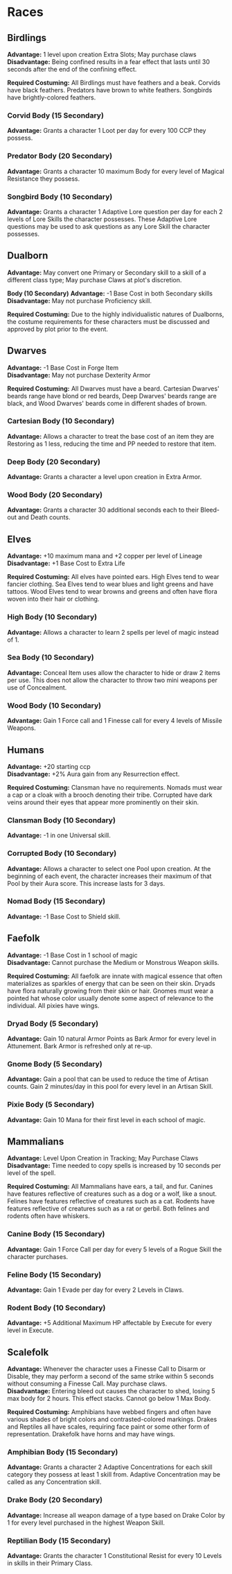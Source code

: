 # Races

## Birdlings
**Advantage:** 1 level upon creation Extra Slots; May purchase claws  
**Disadvantage:** Being confined results in a fear effect that lasts until 30 seconds after the end of the confining effect.

**Required Costuming:** All Birdlings must have feathers and a beak. Corvids have black feathers. Predators have brown to white feathers. Songbirds have brightly-colored feathers.

### Corvid Body (15 Secondary)
**Advantage:** Grants a character 1 Loot per day for every 100 CCP they possess.

### Predator Body (20 Secondary)
**Advantage:** Grants a character 10 maximum Body for every level of Magical Resistance they possess.

### Songbird Body (10 Secondary)
**Advantage:** Grants a character 1 Adaptive Lore question per day for each 2 levels of Lore Skills the character possesses. These Adaptive Lore questions may be used to ask questions as any Lore Skill the character possesses.

## Dualborn
**Advantage:** May convert one Primary or Secondary skill to a skill of a different class type; May purchase Claws at plot's discretion.

**Body (10 Secondary)**
**Advantage:** -1 Base Cost in both Secondary skills  
**Disadvantage:** May not purchase Proficiency skill.

**Required Costuming:** Due to the highly individualistic natures of Dualborns, the costume requirements for these characters must be discussed and approved by plot prior to the event.

## Dwarves
**Advantage:** -1 Base Cost in Forge Item  
**Disadvantage:** May not purchase Dexterity Armor

**Required Costuming:** All Dwarves must have a beard. Cartesian Dwarves' beards range have blond or red beards, Deep Dwarves' beards range are black, and Wood Dwarves' beards come in different shades of brown.

### Cartesian Body (10 Secondary)
**Advantage:** Allows a character to treat the base cost of an item they are Restoring as 1 less, reducing the time and PP needed to restore that item.

### Deep Body (20 Secondary)
**Advantage:** Grants a character a level upon creation in Extra Armor.

### Wood Body (20 Secondary)
**Advantage:** Grants a character 30 additional seconds each to their Bleed-out and Death counts.

## Elves
**Advantage:** +10 maximum mana and +2 copper per level of Lineage  
**Disadvantage:** +1 Base Cost to Extra Life

**Required Costuming:** All elves have pointed ears. High Elves tend to wear fancier clothing. Sea Elves tend to wear blues and light greens and have tattoos. Wood Elves tend to wear browns and greens and often have flora woven into their hair or clothing.

### High Body (10 Secondary)
**Advantage:** Allows a character to learn 2 spells per level of magic instead of 1.

### Sea Body (10 Secondary)
**Advantage:** Conceal Item uses allow the character to hide or draw 2 items per use. This does not allow the character to throw two mini weapons per use of Concealment.

### Wood Body (10 Secondary)
**Advantage:** Gain 1 Force call and 1 Finesse call for every 4 levels of Missile Weapons.

## Humans
**Advantage:** +20 starting ccp  
**Disadvantage:** +2% Aura gain from any Resurrection effect.

**Required Costuming:** Clansman have no requirements. Nomads must wear a cap or a cloak with a brooch denoting their tribe. Corrupted have dark veins around their eyes that appear more prominently on their skin.

### Clansman Body (10 Secondary)
**Advantage:** -1 in one Universal skill.

### Corrupted Body (10 Secondary)
**Advantage:** Allows a character to select one Pool upon creation. At the beginning of each event, the character increases their maximum of that Pool by their Aura score. This increase lasts for 3 days.

### Nomad Body (15 Secondary)
**Advantage:** -1 Base Cost to Shield skill.

## Faefolk
**Advantage:** -1 Base Cost in 1 school of magic  
**Disadvantage:** Cannot purchase the Medium or Monstrous Weapon skills.

**Required Costuming:** All faefolk are innate with magical essence that often materializes as sparkles of energy that can be seen on their skin. Dryads have flora naturally growing from their skin or hair. Gnomes must wear a pointed hat whose color usually denote some aspect of relevance to the individual. All pixies have wings.

### Dryad Body (5 Secondary)
**Advantage:** Gain 10 natural Armor Points as Bark Armor for every level in Attunement. Bark Armor is refreshed only at re-up.

### Gnome Body (5 Secondary)
**Advantage:** Gain a pool that can be used to reduce the time of Artisan counts. Gain 2 minutes/day in this pool for every level in an Artisan Skill.

### Pixie Body (5 Secondary)
**Advantage:** Gain 10 Mana for their first level in each school of magic.

## Mammalians
**Advantage:** Level Upon Creation in Tracking; May Purchase Claws  
**Disadvantage:** Time needed to copy spells is increased by 10 seconds per level of the spell.

**Required Costuming:** All Mammalians have ears, a tail, and fur. Canines have features reflective of creatures such as a dog or a wolf, like a snout. Felines have features reflective of creatures such as a cat. Rodents have features reflective of creatures such as a rat or gerbil. Both felines and rodents often have whiskers.

### Canine Body (15 Secondary)
**Advantage:** Gain 1 Force Call per day for every 5 levels of a Rogue Skill the character purchases.

### Feline Body (15 Secondary)
**Advantage:** Gain 1 Evade per day for every 2 Levels in Claws.

### Rodent Body (10 Secondary)
**Advantage:** +5 Additional Maximum HP affectable by Execute for every level in Execute.

## Scalefolk
**Advantage:** Whenever the character uses a Finesse Call to Disarm or Disable, they may perform a second of the same strike within 5 seconds without consuming a Finesse Call. May purchase claws.  
**Disadvantage:** Entering bleed out causes the character to shed, losing 5 max body for 2 hours. This effect stacks. Cannot go below 1 Max Body.

**Required Costuming:** Amphibians have webbed fingers and often have various shades of bright colors and contrasted-colored markings. Drakes and Reptiles all have scales, requiring face paint or some other form of representation. Drakefolk have horns and may have wings.

### Amphibian Body (15 Secondary)
**Advantage:** Grants a character 2 Adaptive Concentrations for each skill category they possess at least 1 skill from. Adaptive Concentration may be called as any Concentration skill.

### Drake Body (20 Secondary)
**Advantage:** Increase all weapon damage of a type based on Drake Color by 1 for every level purchased in the highest Weapon Skill.

### Reptilian Body (15 Secondary)
**Advantage:** Grants the character 1 Constitutional Resist for every 10 Levels in skills in their Primary Class. 